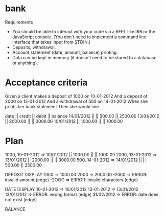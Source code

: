 # bank

Requirements
* You should be able to interact with your code via a REPL like IRB or the JavaScript console. (You don't need to implement a command line interface that takes input from STDIN.)
* Deposits, withdrawal.
* Account statement (date, amount, balance) printing.
* Data can be kept in memory (it doesn't need to be stored to a database or anything).

# Acceptance criteria
Given a client makes a deposit of 1000 on 10-01-2012
And a deposit of 2000 on 13-01-2012
And a withdrawal of 500 on 14-01-2012
When she prints her bank statement
Then she would see

date || credit || debit || balance
14/01/2012 || || 500.00 || 2500.00
13/01/2012 || 2000.00 || || 3000.00
10/01/2012 || 1000.00 || || 1000.00


# Plan

1000, 10-01-2012 => 10/01/2012 || 1000.00 || || 1000.00
2000, 13-01-2012 => 13/01/2012 || 2000.00 || || 3000.00
500, 14-01-2012 => 14/01/2012 || || 500.00 || 2500.00

DEPOSIT DISPLAY
1000 => 1000.00
2000 => 2000.00
-2000 => ERROR: invalid amount (edge)
-2OOO => ERROR: invalid characters (edge)

DATE DISPLAY
10-01-2012 => 10/01/2012
13-01-2012 => 13/01/2012
13/01/2012 => ERROR: wrong format (edge)
31/02/2012 => ERROR: date does not exist (edge)

BALANCE
